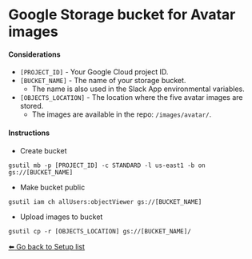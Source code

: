 # Google Storage bucket for Avatar images

#### Considerations

- `[PROJECT_ID]` - Your Google Cloud project ID.
- `[BUCKET_NAME]` - The name of your storage bucket.
  - The name is also used in the Slack App environmental variables.
- `[OBJECTS_LOCATION]` - The location where the five avatar images are stored.
  - The images are available in the repo: `/images/avatar/`.

#### Instructions

- Create bucket
```
gsutil mb -p [PROJECT_ID] -c STANDARD -l us-east1 -b on gs://[BUCKET_NAME]
```

- Make bucket public
```
gsutil iam ch allUsers:objectViewer gs://[BUCKET_NAME]
```

- Upload images to bucket
```
gsutil cp -r [OBJECTS_LOCATION] gs://[BUCKET_NAME]/
```


[:arrow_left: Go back to Setup list](/README.md#setup)